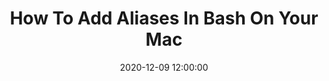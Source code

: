 ---
Layout: post
title: "How To Add Aliases In Bash On Your Mac"
date: 2020-12-09 12:00:00
categories: bash mac terminal aliases 
---